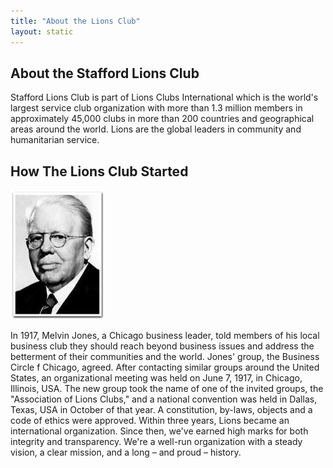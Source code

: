 ```yaml
---
title: "About the Lions Club"
layout: static
---
```

## About the Stafford Lions Club
Stafford Lions Club is part of Lions Clubs International which is the world's largest service club organization with more than 1.3 million members in approximately 45,000 clubs in more than 200 countries and geographical areas around the world. Lions are the global leaders in community and humanitarian service.

## How The Lions Club Started
<img src="/img/jones_m.png" class="float-start me-2" alt="Melvin Jones">

In 1917, Melvin Jones, a Chicago business leader, told members of his local business club they should reach beyond business issues and address the betterment of their communities and the world. Jones' group, the Business Circle f Chicago, agreed. After contacting similar groups around the United States, an organizational meeting was held on June 7, 1917, in Chicago, Illinois, USA. The new group took the name of one of the invited groups, the "Association of Lions Clubs," and a national convention was held in Dallas, Texas, USA in October of that year. A constitution, by-laws, objects and a code of ethics were approved. Within three years, Lions became an international organization. Since then, we've earned high marks for both integrity and transparency. We're a well-run organization with a steady vision, a clear mission, and a long – and proud – history.
